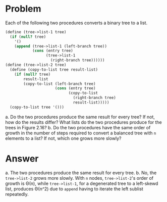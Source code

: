 # Problem
Each of the following two procedures converts a binary tree to a list.

```scheme
(define (tree->list-1 tree)
  (if (null? tree)
    '()
    (append (tree->list-1 (left-branch tree))
            (cons (entry tree)
                  (tree->list-1
                    (right-branch tree))))))
(define (tree->list-2 tree)
  (define (copy-to-list tree result-list)
    (if (null? tree)
        result-list
        (copy-to-list (left-branch tree)
                      (cons (entry tree)
                            (copy-to-list
                              (right-branch tree)
                              result-list)))))
  (copy-to-list tree '()))
```
a. Do the two procedures produce the same result for every tree? If not, how do the results differ? What lists do the two procedures produce for the trees in Figure 2.16?
b. Do the two procedures have the same order of growth in the number of steps required to convert a balanced tree with `n` elements to a list? If not, which one grows more slowly?

# Answer

a. The two procedures produce the same result for every tree.
b. No, the `tree->list-2` grows more slowly. With `n` nodes, `tree->list-2`'s order of growth is Θ(n), while `tree->list-1`, for a degenerated tree to a left-skewd list, produces Θ(n^2) due to `append` having to iterate the left sublist repeatedly.
